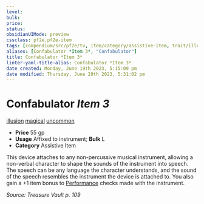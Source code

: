 ```yaml
---
level:
bulk:
price:
status:
obsidianUIMode: preview
cssclass: pf2e,pf2e-item
tags: [compendium/src/pf2e/tv, item/category/assistive-item, trait/illusion, trait/magical, trait/uncommon]
aliases: [Confabulator *Item 3*, "Confabulator"]
title: Confabulator *Item 3*
linter-yaml-title-alias: Confabulator *Item 3*
date created: Monday, June 19th 2023, 5:15:09 pm
date modified: Thursday, June 29th 2023, 5:31:02 pm
---
```


# Confabulator *Item 3*

[illusion](rules/traits/illusion.md) [magical](rules/traits/magical.md) [uncommon](rules/traits/uncommon.md)  

- **Price** 55 gp
- **Usage** Affixed to instrument; **Bulk** L
- **Category** Assistive Item

This device attaches to any non-percussive musical instrument, allowing a non-verbal character to shape the sounds of the instrument into speech. The speech can be any language the character understands, and the sound of the speech resembles the instrument the device is attached to. You also gain a +1 item bonus to [Performance](compendium/skills.md#Performance) checks made with the instrument.

*Source: Treasure Vault p. 109*
